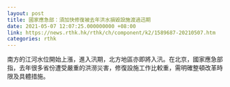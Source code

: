 ```yaml
---
layout: post
title: 國家應急部：須加快修復被去年洪水損毀設施渡過迅期
date: 2021-05-07 12:07:25.000000000 +08:00
link: https://news.rthk.hk/rthk/ch/component/k2/1589687-20210507.htm
categories: rthk
---
```


南方的江河水位開始上漲，進入汛期，北方地區亦即將入汛。在北京，國家應急部指，去年很多省份遭受嚴重的洪澇災害，修復設施工作比較重，需明確整頓改革時限及具體措施。
